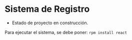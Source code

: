 <h1> Sistema de Registro </h1>

- Estado de proyecto en construcción.

Para ejecutar el sistema, se debe poner:
 ```rpm install react```
